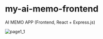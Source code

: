 # my-ai-memo-frontend
AI MEMO APP (Frontend, React + Express.js)

![page1_1](https://github.com/user-attachments/assets/64cbdb5a-5eb3-4074-af32-1ad3d9dc5e3f)
